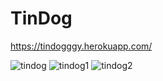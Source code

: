 # TinDog

https://tindogggy.herokuapp.com/


![tindog](https://user-images.githubusercontent.com/63019595/147606922-6ae657c8-dce5-4c94-9e82-3385f3101f60.png)
![tindog1](https://user-images.githubusercontent.com/63019595/147607041-1cdd70db-171c-4582-85e0-b750d95f8777.png)
![tindog2](https://user-images.githubusercontent.com/63019595/147607195-f0ebeee6-e1d1-4911-b529-d742969a60ab.png)





